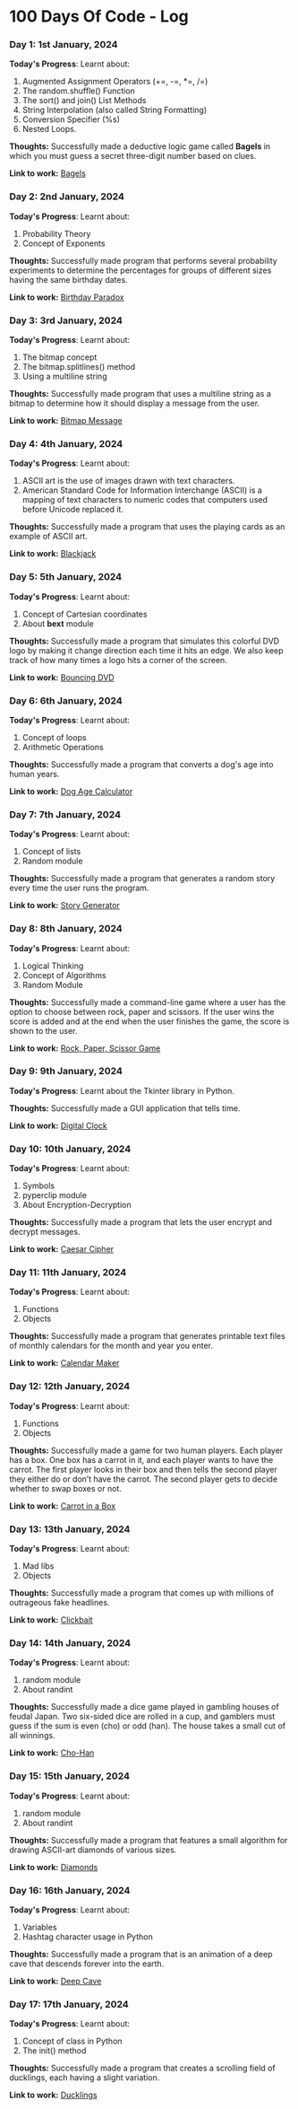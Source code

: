 # 100 Days Of Code - Log

### Day 1: 1st January, 2024

**Today's Progress**: Learnt about:

1. Augmented Assignment Operators (+=, -=, *=, /=)
2. The random.shuffle() Function
3. The sort() and join() List Methods
4. String Interpolation (also called String Formatting)
5. Conversion Specifier (%s)
6. Nested Loops.

**Thoughts:** Successfully made a deductive logic game called **Bagels** in which you must guess a secret three-digit number based on clues.

**Link to work:** [Bagels](https://github.com/AdyaTech/100-Days-of-Python/tree/master/Day%201)


### Day 2: 2nd January, 2024

**Today's Progress**: Learnt about:

1. Probability Theory
2. Concept of Exponents

**Thoughts:** Successfully made program that performs several probability experiments to determine the percentages for groups of different sizes having the same birthday dates.

**Link to work:** [Birthday Paradox](https://github.com/AdyaTech/100-Days-of-Python/tree/master/Day%202)


### Day 3: 3rd January, 2024

**Today's Progress**: Learnt about:

1. The bitmap concept
2. The bitmap.splitlines() method
3. Using a multiline string

**Thoughts:** Successfully made program that uses a multiline string as a bitmap to determine how it should display a message from the user.

**Link to work:** [Bitmap Message](https://github.com/AdyaTech/100-Days-of-Python/tree/master/Day%203)


### Day 4: 4th January, 2024

**Today's Progress**: Learnt about:

1. ASCII art is the use of images drawn with text characters.
2. American Standard Code for Information Interchange (ASCII) is a mapping of text characters to numeric codes that computers used before Unicode replaced it.

**Thoughts:** Successfully made a program that uses the playing cards as an example of ASCII art.

**Link to work:** [Blackjack](https://github.com/AdyaTech/100-Days-of-Python/tree/master/Day%204)


### Day 5: 5th January, 2024

**Today's Progress**: Learnt about:

1. Concept of Cartesian coordinates
2. About **bext** module

**Thoughts:** Successfully made a program that simulates this colorful DVD logo by making it change direction each time it hits an edge. We also keep track of how many times a logo hits a corner of the screen.

**Link to work:** [Bouncing DVD](https://github.com/AdyaTech/100-Days-of-Python/tree/master/Day%205)


### Day 6: 6th January, 2024

**Today's Progress**: Learnt about:

1. Concept of loops
2. Arithmetic Operations

**Thoughts:** Successfully made a program that converts a dog's age into human years.

**Link to work:** [Dog Age Calculator](https://github.com/AdyaTech/100-Days-of-Python/tree/master/Day%206)


### Day 7: 7th January, 2024

**Today's Progress**: Learnt about:

1. Concept of lists
2. Random module

**Thoughts:** Successfully made a program that generates a random story every time the user runs the program.

**Link to work:** [Story Generator](https://github.com/AdyaTech/100-Days-of-Python/tree/master/Day%207)


### Day 8: 8th January, 2024

**Today's Progress**: Learnt about:

1. Logical Thinking
2. Concept of Algorithms
3. Random Module

**Thoughts:** Successfully made a command-line game where a user has the option to choose between rock, paper and scissors. If the user wins the score is added and at the end when the user finishes the game, the score is shown to the user.

**Link to work:** [Rock, Paper, Scissor Game](https://github.com/AdyaTech/100-Days-of-Python/tree/master/Day%208)


### Day 9: 9th January, 2024

**Today's Progress**: Learnt about the Tkinter library in Python.

**Thoughts:** Successfully made a GUI application that tells time.

**Link to work:** [Digital Clock](https://github.com/AdyaTech/100-Days-of-Python/tree/master/Day%209)


### Day 10: 10th January, 2024

**Today's Progress**: Learnt about:

1. Symbols
2. pyperclip module
3. About Encryption-Decryption

**Thoughts:** Successfully made a program that lets the user encrypt and decrypt messages.

**Link to work:** [Caesar Cipher](https://github.com/AdyaTech/100-Days-of-Python/tree/master/Day%2010)


### Day 11: 11th January, 2024

**Today's Progress**: Learnt about:

1. Functions
2. Objects

**Thoughts:** Successfully made a program that generates printable text files of monthly calendars for the month and year you enter.

**Link to work:** [Calendar Maker](https://github.com/AdyaTech/100-Days-of-Python/tree/master/Day%2011)


### Day 12: 12th January, 2024

**Today's Progress**: Learnt about:

1. Functions
2. Objects

**Thoughts:** Successfully made a game for two human players. Each player has a box. One box has a carrot in it, and each player wants to have the carrot. The first player looks in their box and then tells the second player they either do or don’t have the carrot. The second player gets to decide whether to swap boxes or not.

**Link to work:** [Carrot in a Box](https://github.com/AdyaTech/100-Days-of-Python/tree/master/Day%2012)


### Day 13: 13th January, 2024

**Today's Progress**: Learnt about:

1. Mad libs
2. Objects

**Thoughts:** Successfully made a program that comes up with millions of outrageous fake headlines.

**Link to work:** [Clickbait](https://github.com/AdyaTech/100-Days-of-Python/tree/master/Day%2013)


### Day 14: 14th January, 2024

**Today's Progress**: Learnt about:

1. random module
2. About randint

**Thoughts:** Successfully made a dice game played in gambling houses of feudal Japan. Two six-sided dice are rolled in a cup, and gamblers must guess if the sum is even (cho) or odd (han). The house takes a small cut of all winnings.

**Link to work:** [Cho-Han](https://github.com/AdyaTech/100-Days-of-Python/tree/master/Day%2014)


### Day 15: 15th January, 2024

**Today's Progress**: Learnt about:

1. random module
2. About randint

**Thoughts:** Successfully made a program that features a small algorithm for drawing ASCII-art diamonds of various sizes.

**Link to work:** [Diamonds](https://github.com/AdyaTech/100-Days-of-Python/tree/master/Day%2015)


### Day 16: 16th January, 2024

**Today's Progress**: Learnt about:

1. Variables
2. Hashtag character usage in Python

**Thoughts:** Successfully made a program that is an animation of a deep cave that descends forever into the earth.

**Link to work:** [Deep Cave](https://github.com/AdyaTech/100-Days-of-Python/tree/master/Day%2016)


### Day 17: 17th January, 2024

**Today's Progress**: Learnt about:

1. Concept of class in Python
2. The init() method

**Thoughts:** Successfully made a program that creates a scrolling field of ducklings, each having a slight variation.

**Link to work:** [Ducklings](https://github.com/AdyaTech/100-Days-of-Python/tree/master/Day%2017)
